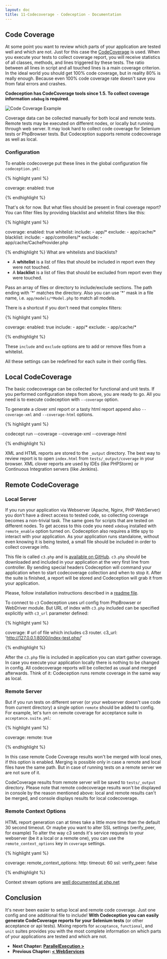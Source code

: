 ```yaml
---
layout: doc
title: 11-Codecoverage - Codeception - Documentation
---
```


## Code Coverage

At some point you want to review which parts of your application are tested well and which are not.
Just for this case the [CodeCoverage](http://en.wikipedia.org/wiki/Code_coverage) is used. When you execute your tests to collect coverage report,
you will receive statistics of all classes, methods, and lines triggered by these tests.
The ratio between all lines in script and all touched lines is a main coverage criterion. In the ideal world you should get 100% code coverage, but in reality 80% is really enough. Because even 100% code coverage rate doesn't save you from fatal errors and crashes.

**Codeception has CodeCoverage tools since 1.5. To collect coverage information `xdebug` is required**.

![Code Coverage Example](http://codeception.com/images/coverage.png)

Coverage data can be collected manually for both local and remote tests. Remote tests may be executed on different nodes,
or locally but running through web server. It may look hard to collect code coverage for Selenium tests or PhpBrowser tests. But Codeception supports remote codecoverage as well as local.

### Configuration

To enable codecoverge put these lines in the global configuration file `codeception.yml`:

{% highlight yaml %}

coverage:
    enabled: true

{% endhighlight %}

That's ok for now. But what files should be present in final coverage report? You can filter files by providing blacklist and whitelist filters like this:

{% highlight yaml %}

coverage:
    enabled: true
    whitelist:
        include:
            - app/*
        exclude:
            - app/cache/*
    blacklist:
        include:
            - app/controllers/*
        exclude:
            - app/cache/CacheProvider.php


{% endhighlight %}
What are whitelists and blacklists?

* A **whitelist** is a list of files that should be included in report even they were not touched.
* A **blacklist** is a list of files that should be excluded from report even they were touched.

Pass an array of files or directory to include/exclude sections. The path ending with '\*' matches the directory.
Also you can use '\*' mask in a file name, i.e. `app/models/*Model.php` to match all models.

There is a shortcut if you don't need that complex filters:

{% highlight yaml %}

coverage:
    enabled: true
    include:
        - app/*
    exclude:
        - app/cache/*

{% endhighlight %}

These `include` and `exclude` options are to add or remove files from a whitelist.

All these settings can be redefined for each suite in their config files.

## Local CodeCoverage

The basic codecoverage can be collected for functional and unit tests.
If you performed configuration steps from above, you are ready to go.
All you need is to execute codeception with `--coverage` option.

To generate a clover xml report or a tasty html report append also `--coverage-xml` and `--coverage-html` options.

{% highlight yaml %}

codecept run --coverage --coverage-xml --coverage-html

{% endhighlight %}

XML and HTML reports are stored to the `_output` directory. The best way to review report is to open `index.html` from `tests/_output/coverage` in your browser.
XML clover reports are used by IDEs (like PHPStorm) or Continuous Integration servers (like Jenkins).

## Remote CodeCoverage

### Local Server

If you run your application via Webserver (Apache, Nginx, PHP WebServer) you don't have a direct access to tested code,
so collecting coverage becomes a non-trivial task. The same goes for scripts that are tested on different nodes.
To get access to this code you need `xdebug` installed with `remote_enable` option turned on.
Codeception also requires a little spy to interact with your application. As your application runs standalone,
without even knowing it is being tested, a small file should be included in order to collect coverage info.

This file is called `c3.php` and is [available on GitHub](https://github.com/Codeception/c3).
`c3.php` should be downloaded and included in your application at the very first line from controller.
By sending special headers Codeception will command your application when to start codecoverage collection and when to stop it.
After the suite is finished, a report will be stored and Codeception will grab it from your application.

Please, follow installation instructions described in a [readme file](https://github.com/Codeception/c3).

To connect to `c3` Codeception uses url config from PhpBrowser or WebDriver module.
But URL of index with `c3.php` included can be specified explicitly with `c3_url` parameter defined:


{% highlight yaml %}

coverage:
    # url of file which includes c3 router.
    c3_url: 'http://127.0.0.1:8000/index-test.php/'

{% endhighlight %}


After the `c3.php` file is included in application you can start gather coverage.
In case you execute your application locally there is nothing to be changed in config.
All codecoverage reports will be collected as usual and merged afterwards.
Think of it: Codeception runs remote coverage in the same way as local.

### Remote Server

But if you run tests on different server (or your webserver doesn't use code from current directory) a single option `remote` should be added to config.
For example, let's turn on remote coverage for acceptance suite in `acceptance.suite.yml`:

{% highlight yaml %}

coverage:
    remote: true

{% endhighlight %}

In this case remote Code Coverage results won't be merged with local ones, if this option is enabled.
Merging is possible only in case a remote and local files have the same path.
But in case of running tests on a remote server we are not sure of it.

CodeCoverage results from remote server will be saved to `tests/_output` directory. Please note that remote codecoverage results won't be displayed in console by the reason mentioned above: local and remote results can't be merged, and console displays results for local codecoverage. 

### Remote Context Options

HTML report generation can at times take a little more time than the default 30 second timeout. Or maybe you want to alter SSL settings (verify_peer, for example)
To alter the way c3 sends it's service requests to your webserver (be it a local or a remote one), you can use the `remote_context_options` key in `coverage` settings.

{% highlight yaml %}

coverage:
    remote_context_options:
        http:
            timeout: 60
        ssl:
            verify_peer: false

{% endhighlight %}

Context stream options are [well documented at php.net](http://php.net/manual/en/context.php)

## Conclusion

It's never been easier to setup local and remote code coverage. Just one config and one additional file to include!
**With Codeception you can easily generate CodeCoverage reports for your Selenium tests** (or other acceptance or api tests). Mixing reports for `acceptance`, `functional`, and `unit` suites provides you with the most complete information on which parts of your applications are tested and which are not.




* **Next Chapter: [ParallelExecution >](/docs/12-ParallelExecution)**
* **Previous Chapter: [< WebServices](/docs/10-WebServices)**